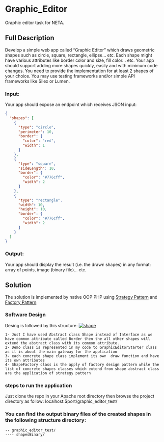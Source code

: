 # Graphic_Editor
Graphic editor task for NETA. 

## Full Description

Develop a simple web app called “Graphic Editor” which draws geometric shapes such as
circle, square, rectangle, ellipse... etc. Each shape might have various attributes like border
color and size, fill color... etc.
Your app should support adding more shapes quickly, easily and with minimum code
changes. You need to provide the implementation for at least 2 shapes of your choice.
You may use testing frameworks and/or simple API frameworks like Silex or Lumen.

### Input:
Your app should expose an endpoint which receives JSON input:
```json
{
  "shapes": [
    {
      "type": "circle",
      "perimeter": 10,
      "border": {
        "color": "red",
        "width": 1
      }
    },
    {
      "type": "square",
      "sideLength": 10,
      "border": {
        "color": "#776cff",
        "width": 2
      }
    },
    {
      "type": "rectangle",
      "width": 10,
      "height": 10,
      "border": {
        "color": "#776cff",
        "width": 2
      }
    }
  ]
}
```
### Output:
Your app should display the result (i.e. the drawn shapes) in any format: array of points,
image (binary file)... etc.


## Solution
The solution is implemented by native OOP PHP using [Strategy Pattern](https://en.wikipedia.org/wiki/Strategy_pattern) and [Factory Pattern](https://en.wikipedia.org/wiki/Factory_(object-oriented_programming))

### Software Design
Desing is followed by this structure:
<a href="https://ibb.co/XjNdm9s"><img src="https://i.ibb.co/q7X4bzs/shape.jpg" alt="shape" border="0"></a>

```steps
1- Just I have used Abstract class Shape instead of Interface as we have common attribute called Border then the all other shapes will extend the abstract class with its common attribute.
2- Demo class is represented in my code to GraphicEditorStarter class as it is about the main gateway for the application
3- each concrete shape class implement its own  draw function and have its own attributes
4- ShapeFactory class is the apply of factory design pattern while the list of concrete shapes classes which extend from shape abstract class are the application of strategy pattern
```
### steps to run the application
Just clone the repo in your Apache root directory then browse the project directory as follow: localhost:$port/graphic_editor_test/

### You can find the output binary files of the created shapes in the following structure directory:
```directory
-- graphic_editor_test/
---- shapesBinary/
```
